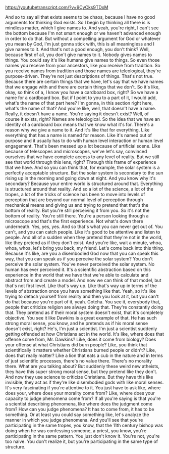 https://youtubetranscript.com/?v=9CyCks9TDxM

 And so to say all that exists seems to be chaos, because I have no good arguments for thinking God exists. So I begin by thinking all there is is mindless matter, which I give names to. And yeah, you're right, I can't see the bottom because I'm not smart enough or we haven't advanced enough in order to do that. But without a compelling argument for God or whatever you mean by God, I'm just gonna stick with, this is all meaningless and I give names to it. And that's not a good enough, you don't think? Well, because first of all, you don't give names to it. Nobody gives names to things. You could say it's like humans give names to things. So even those names you receive from your ancestors, like you receive from tradition. So you receive names from tradition and those names are teleological, they're purpose-driven. They're not just descriptions of things. That's not true. Because there are certain things that we have, let's say that we have names that we engage with and there are certain things that we don't. So it's like, okay, so think of a, I know you have a cardboard box, right? So we have a name for a cardboard box. But if I point to you to a part of it, I would add, what's the name of that part here? I'm gonna, in this section right here, what's the name of that? And you're like, well, that doesn't have a name. Really, it doesn't have a name. You're saying it doesn't exist? Well, of course it exists, right? Names are teleological. So the idea that we have an identity of a cardboard box means that we know what it's for. There's a reason why we give a name to it. And it's like that for everything. Like everything that has a name is named for reason. Like it's named out of purpose and it usually has to do with human level interaction or human level engagement. That's been messed up a lot because of artificial scene. Like because of telescopes and microscopes, we've let's say, convinced ourselves that we have complete access to any level of reality. But we still see that world through this lens, right? Through this frame of experience that we have. And so you can think that, for example, the solar system is a perfectly acceptable structure. But the solar system is secondary to the sun rising up in the morning and going down at night. And you know why it's secondary? Because your entire world is structured around that. Everything is structured around that reality. And so a lot of the science, a lot of the tropes, a lot of the tricks of science has been to move into levels of perception that are beyond our normal level of perception through mechanical means and giving us and trying to pretend that that's the bottom of reality. But you're still perceiving it from you. So it's not the bottom of reality. You're still there. You're a person looking through a microscope and that's the first experience. Not what's down there underneath. Yes, yes, yes. And so that's what you can never get out of. You can't, and you can catch people. Like it's good to be attentive and listen to people. And all of a sudden when they pretend that they're not in the world, like they pretend as if they don't exist. And you're like, wait a minute, whoa, whoa, whoa, let's bring you back, my friend. Let's come back into this thing. Because it's like, are you a disembodied God now that you can speak this way, that you can speak as if you perceive the solar system? You don't perceive the solar system. You've never perceived the solar system. No human has ever perceived it. It's a scientific abstraction based on this experience in the world that we have that we're able to calculate and abstract from and create a model. And now we can think of that model, but that's not first level. Like that's way up. Like that's way up in terms of the levels of abstraction once you have something like that. Yeah, so it's like trying to detach yourself from reality and then you look at it, but you can't do that because you're part of it, yeah. Gotcha. You see it, everybody that, people that criticize religion are always doing that. They're constantly doing that. They pretend as if their moral system doesn't exist, that it's completely objective. You see it like Dawkins is a great example of that. He has such strong moral sense, you know, and he pretends as if his moral sense doesn't exist, right? He's, I'm just a scientist. I'm just a scientist suddenly getting offended at how Christians act in the world. It's like, where does that offense come from, Mr. Dawkins? Like, does it come from biology? Does your offense at what Christians did burn people? Like, you think that scientifically it matters whether Christians burned people or didn't? Like, does that really matter? Like a lion that eats a cub in the nature and in terms of just scientific processes, there's no value there. There's no morality there. What are you talking about? But suddenly these weird new atheists, they have this super strong moral sense, but they pretend like they don't. And now they use science to criticize Christians. But they have this like invisible, they act as if they're like disembodied gods with like moral senses. It's very fascinating if you're attentive to it. You just have to ask like, where does your, where does your morality come from? Like, where does your capacity to judge phenomena come from? If all you're saying is that you're a scientist describing phenomena, like where does the judgment come from? How can you judge phenomena? It has to come from, it has to be something. Or at least you could say something like, let's analyze the manner in which you judge phenomena. And you'll see that you're participating in the same tropes, you know, that the 11th century bishop was doing when he was confessing someone, a priest, you know, you're participating in the same pattern. You just don't know it. You're not, you're too naive. You don't realize it, but you're participating in the same type of structure.
